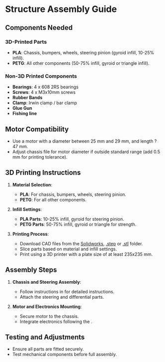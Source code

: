 # Structure Assembly Guide

## Components Needed
### 3D-Printed Parts
- **PLA**: Chassis, bumpers, wheels, steering pinion (gyroid infill, 10-25% infill).
- **PETG**: All other components (50-75% infill, gyroid or triangle infill).

### Non-3D Printed Components
- **Bearings**: 4 x 608 2RS bearings
- **Screws**: 4 x M3x10mm screws
- **Rubber Bands**
- **Clamp**: Irwin clamp / bar clamp
- **Glue Gun**
- **Fishing line**

## Motor Compatibility
- Use a motor with a diameter between 25 mm and 29 mm, and length ? 47 mm.
- Adjust chassis file for motor diameter if outside standard range (add 0.5 mm for printing tolerance).

## 3D Printing Instructions
1. **Material Selection**:
   - **PLA**: For chassis, bumpers, wheels, steering pinion.
   - **PETG**: For all other components.

2. **Infill Settings**:
   - **PLA Parts**: 10-25% infill, gyroid for steering pinion.
   - **PETG Parts**: 50-75% infill, gyroid or triangle for strength.

3. **Printing Process**:
   - Download CAD files from the [Solidworks](Solidworks), [.step](.step) or [.stl](.stl) folder.
   - Slice parts based on material and infill settings.
   - Print using a 3D printer with a plate size of at least 235x235 mm.

## Assembly Steps
1. **Chassis and Steering Assembly**:
   - Follow instructions in [](Assembly_Instructions/README.md) for detailed instructions.
   - Attach the steering and differential parts.

2. **Motor and Electronics Mounting**:
   - Secure motor to the chassis.
   - Integrate electronics following the [](../Electronics/README.md`).

## Testing and Adjustments
- Ensure all parts are fitted securely.
- Test mechanical components before full assembly.
